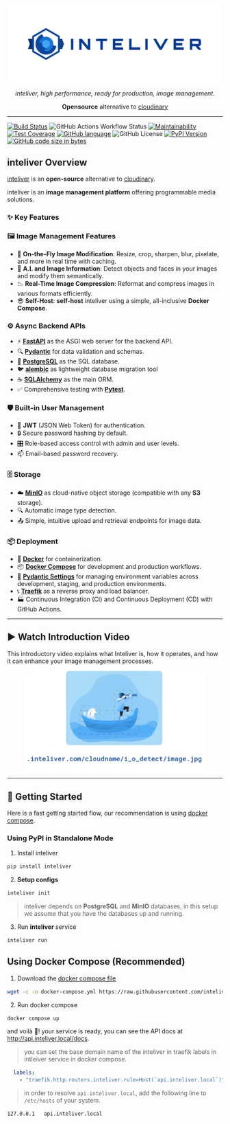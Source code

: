 <p align="center">
  <a href="https://github.com/inteliver/inteliver"><img src="https://raw.githubusercontent.com/inteliver/inteliver/main/src/inteliver/assets/images/inteliver-logo.svg" alt="inteliver logo"></a>
</p>

<p align="center">
    <em>inteliver, high performance, ready for production, image management.</em>
</p>

<p align="center">
<b>Opensource</b> alternative to <a href="https://cloudinary.com/">cloudinary<a>
</p>

---

[![Build Status](https://img.shields.io/github/actions/workflow/status/inteliver/inteliver/docker-publish.yml)](https://github.com/inteliver/inteliver/actions/workflows/docker-publish.yml)
![GitHub Actions Workflow Status](https://img.shields.io/github/actions/workflow/status/inteliver/inteliver/tests-publish.yml?label=tests)
[![Maintainability](https://api.codeclimate.com/v1/badges/85b24e0a5466be54852f/maintainability)](https://codeclimate.com/github/inteliver/inteliver/maintainability)
[![Test Coverage](https://api.codeclimate.com/v1/badges/85b24e0a5466be54852f/test_coverage)](https://codeclimate.com/github/inteliver/inteliver/test_coverage)
[![GitHub language](https://img.shields.io/github/languages/top/inteliver/inteliver)](https://github.com/inteliver/inteliver)
![GitHub License](https://img.shields.io/github/license/inteliver/inteliver)
[![PyPI Version](https://img.shields.io/pypi/v/inteliver)](https://pypi.org/project/inteliver/)
[![GitHub code size in bytes](https://img.shields.io/github/languages/code-size/inteliver/inteliver)](https://github.com/inteliver/inteliver)

<!-- [![Python Version](https://img.shields.io/pypi/pyversions/inteliver)](https://pypi.org/project/inteliver/) -->



## inteliver Overview

<a href="https://inteliver.github.io/inteliver/" target="_blank">inteliver</a> is an **open-source** alternative to <a href="https://cloudinary.com/" target="_blank">cloudinary</a>.

inteliver is an **image management platform** offering programmable media solutions.

### ✨ Key Features

### 🖼️ Image Management Features
- 📝 **On-the-Fly Image Modification**: Resize, crop, sharpen, blur, pixelate, and more in real time with caching.
- 🤖 **A.I. and Image Information**: Detect objects and faces in your images and modify them semantically.
- 📉 **Real-Time Image Compression**: Reformat and compress images in various formats efficiently.
- 😎 **Self-Host**: **self-host** inteliver using a simple, all-inclusive **Docker Compose**.

### ⚙️ Async Backend APIs
- ⚡ **[FastAPI](https://fastapi.tiangolo.com)** as the ASGI web server for the backend API.
- 🔍 **[Pydantic](https://docs.pydantic.dev)** for data validation and schemas.
- 💾 **[PostgreSQL](https://www.postgresql.org)** as the SQL database.
- 🐦 **[alembic](https://alembic.sqlalchemy.org/)** as lightweight database migration tool
- ☕ **[SQLAlchemy](https://www.sqlalchemy.org/)** as the main ORM.
- ✅ Comprehensive testing with **[Pytest](https://pytest.org)**.


### 🛡️ Built-in User Management
- 🔑 **JWT** (JSON Web Token) for authentication.
- 🔒 Secure password hashing by default.
- 🎛️ Role-based access control with admin and user levels.
- 📫 Email-based password recovery.

### 🗄️ Storage
- ☁️ **[MinIO](https://min.io/)** as cloud-native object storage (compatible with any **S3** storage).
- 🔍 Automatic image type detection.
- 📤 Simple, intuitive upload and retrieval endpoints for image data.

### 📦 Deployment
- 🐳 **[Docker](https://www.docker.com)** for containerization.
- 📦 **[Docker Compose](https://www.docker.com)** for development and production workflows.
- 🔧 **[Pydantic Settings](https://docs.pydantic.dev/latest/concepts/pydantic_settings/)** for managing environment variables across development, staging, and production environments.
- 📞 **[Traefik](https://traefik.io)** as a reverse proxy and load balancer.
- 🏭 Continuous Integration (CI) and Continuous Deployment (CD) with GitHub Actions.

---

## ▶️ Watch Introduction Video 

This introductory video explains what Inteliver is, how it operates, and how it can enhance your image management processes.

<figure markdown="span">
  <a href="https://www.youtube.com/watch?v=8hEdIEvt7_E" target="_blank">
    <img 
      src="https://raw.githubusercontent.com/inteliver/inteliver/main/docs/assets/inteliver-introduction-video-snapshot.svg" alt="inteliver Introduction Video"
      style="display: block; margin: 0 auto; border-radius: 16px;"
    />
  </a>
</figure>

---

## 🚀 Getting Started

Here is a fast getting started flow, our recommendation is using [docker compose](#using-docker-compose-recommended).

### Using PyPI in Standalone Mode

1. Install inteliver

```bash
pip install inteliver
```

2. **Setup configs**
```bash
inteliver init
```

> inteliver depends on **PostgreSQL** and **MinIO** databases, in this setup we assume that you have the databases up and running.

3. Run **inteliver** service

```bash
inteliver run
```

## Using Docker Compose (Recommended)

1. Download the [docker compose file](https://github.com/inteliver/inteliver/blob/main/docker-compose.prod.yml)

```bash
wget -c -o docker-compose.yml https://raw.githubusercontent.com/inteliver/inteliver/main/docker-compose.prod.yml
```

2. Run docker compose

```bash
docker compose up
```

and voilà 🤌! your service is ready, you can see the API docs at http://api.inteliver.local/docs.

> you can set the base domain name of the inteliver in traefik labels in intleiver service in docker compose.

```yml
  labels:
    - "traefik.http.routers.inteliver.rule=Host(`api.inteliver.local`)"
```

> in order to resolve `api.inteliver.local`, add the following line to `/etc/hosts` of your system.

```bash
127.0.0.1	api.inteliver.local
```
